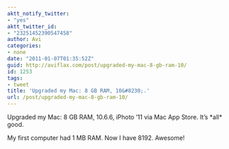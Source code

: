 ```yaml
---
aktt_notify_twitter:
- "yes"
aktt_twitter_id:
- "23251452390547458"
author: Avi
categories:
- none
date: "2011-01-07T01:35:52Z"
guid: http://aviflax.com/post/upgraded-my-mac-8-gb-ram-10/
id: 1253
tags:
- tweet
title: 'Upgraded my Mac: 8 GB RAM, 10&#8230;.'
url: /post/upgraded-my-mac-8-gb-ram-10/
---
```

Upgraded my Mac: 8 GB RAM, 10.6.6, iPhoto ’11 via Mac App Store. It’s \*all\* good.

My first computer had 1 MB RAM. Now I have 8192. Awesome!